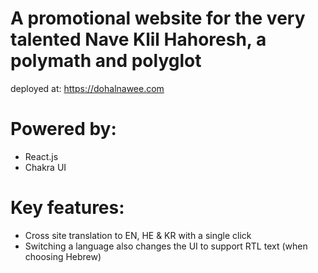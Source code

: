 # A promotional website for the very talented Nave Klil Hahoresh, a  polymath and polyglot
deployed at: https://dohalnawee.com

# Powered by:
- React.js
- Chakra UI

# Key features:
- Cross site translation to EN, HE & KR with a single click
- Switching a language also changes the UI to support RTL text (when choosing Hebrew)